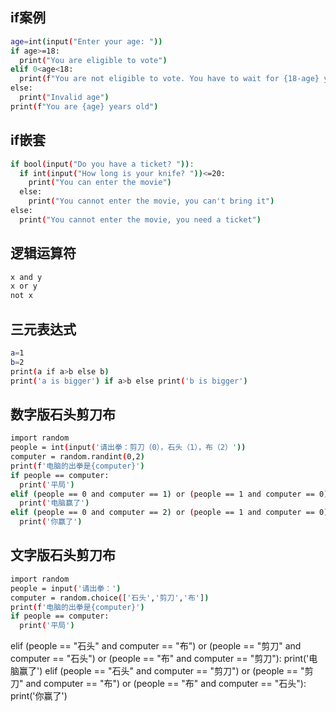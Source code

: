 ## if案例
```bash
age=int(input("Enter your age: "))
if age>=18:
  print("You are eligible to vote")
elif 0<age<18:
  print(f"You are not eligible to vote. You have to wait for {18-age} years")
else:
  print("Invalid age")
print(f"You are {age} years old")
```
## if嵌套
```bash
if bool(input("Do you have a ticket? ")):
  if int(input("How long is your knife? "))<=20:
    print("You can enter the movie")
  else:
    print("You cannot enter the movie, you can't bring it")
else:
  print("You cannot enter the movie, you need a ticket")
```
## 逻辑运算符
```bash
x and y
x or y
not x
```
## 三元表达式
```bash
a=1
b=2
print(a if a>b else b)
print('a is bigger') if a>b else print('b is bigger')
```
## 数字版石头剪刀布
```bash
import random
people = int(input('请出拳：剪刀（0），石头（1），布（2）'))
computer = random.randint(0,2)
print(f'电脑的出拳是{computer}')
if people == computer:
  print('平局')
elif (people == 0 and computer == 1) or (people == 1 and computer == 0) or (people == 2 and computer == 0):
  print('电脑赢了')
elif (people == 0 and computer == 2) or (people == 1 and computer == 0) or (people == 2 and computer == 1):
  print('你赢了')
```
## 文字版石头剪刀布
```bash
import random
people = input('请出拳：')
computer = random.choice(['石头','剪刀','布'])
print(f'电脑的出拳是{computer}')
if people == computer:
  print('平局')
```
elif (people == "石头" and computer == "布") or (people == "剪刀" and computer == "石头") or (people == "布" and computer == "剪刀"):
  print('电脑赢了')
elif (people == "石头" and computer == "剪刀") or (people == "剪刀" and computer == "布") or (people == "布" and computer == "石头"):
  print('你赢了')
